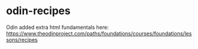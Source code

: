 # odin-recipes
Odin added extra html fundamentals here: https://www.theodinproject.com/paths/foundations/courses/foundations/lessons/recipes
